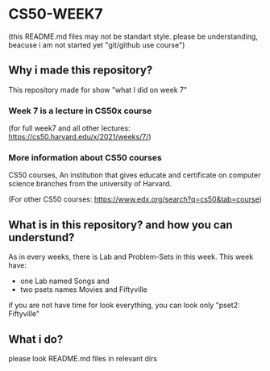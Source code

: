 # CS50-WEEK7
(this README.md files may not be standart style. please be understanding, beacuse i am not started yet "git/github use course")

## Why i made this repository?
This repository made for show "what I did on week 7"

### Week 7 is a lecture in CS50x course
(for full week7 and all other lectures: https://cs50.harvard.edu/x/2021/weeks/7/)

### More information about CS50 courses
CS50 courses, An institution that gives educate and certificate on computer science branches from the university of Harvard.

(For other CS50 courses: https://www.edx.org/search?q=cs50&tab=course)


## What is in this repository? and how you can understund?
As in every weeks, there is Lab and Problem-Sets in this week.
This week have:
- one Lab named Songs and
- two psets names Movies and Fiftyville

if you are not have time for look everything, you can look only "pset2: Fiftyville"


## What i do?
please look README.md files in relevant dirs
